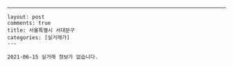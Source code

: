 ---
    layout: post
    comments: true
    title: 서울특별시 서대문구
    categories: [실거래가]
    ---

    2021-06-15 실거래 정보가 없습니다.

    